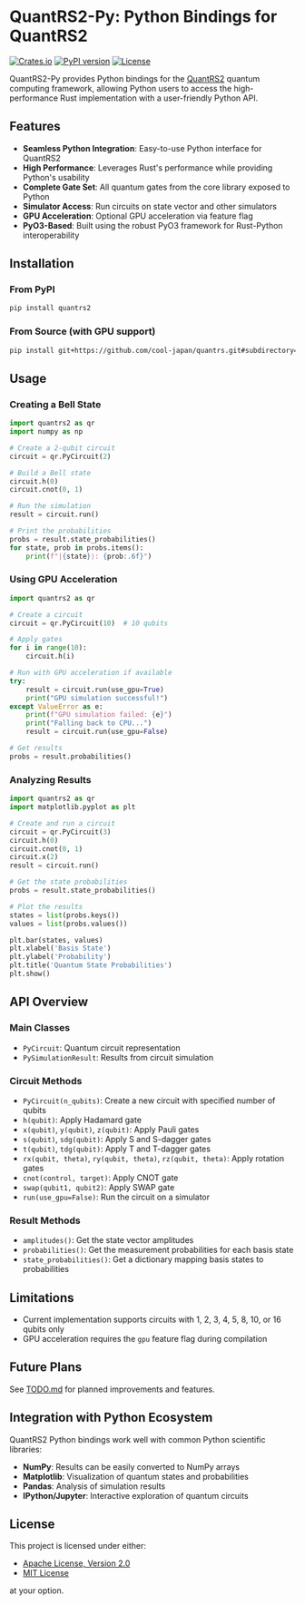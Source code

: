 # QuantRS2-Py: Python Bindings for QuantRS2

[![Crates.io](https://img.shields.io/crates/v/quantrs2-py.svg)](https://crates.io/crates/quantrs2-py)
[![PyPI version](https://badge.fury.io/py/quantrs2.svg)](https://badge.fury.io/py/quantrs2)
[![License](https://img.shields.io/badge/license-MIT%2FApache--2.0-blue.svg)](https://github.com/cool-japan/quantrs)

QuantRS2-Py provides Python bindings for the [QuantRS2](https://github.com/cool-japan/quantrs) quantum computing framework, allowing Python users to access the high-performance Rust implementation with a user-friendly Python API.

## Features

- **Seamless Python Integration**: Easy-to-use Python interface for QuantRS2
- **High Performance**: Leverages Rust's performance while providing Python's usability 
- **Complete Gate Set**: All quantum gates from the core library exposed to Python
- **Simulator Access**: Run circuits on state vector and other simulators
- **GPU Acceleration**: Optional GPU acceleration via feature flag
- **PyO3-Based**: Built using the robust PyO3 framework for Rust-Python interoperability

## Installation

### From PyPI

```bash
pip install quantrs2
```

### From Source (with GPU support)

```bash
pip install git+https://github.com/cool-japan/quantrs.git#subdirectory=py[gpu]
```

## Usage

### Creating a Bell State

```python
import quantrs2 as qr
import numpy as np

# Create a 2-qubit circuit
circuit = qr.PyCircuit(2)

# Build a Bell state
circuit.h(0)
circuit.cnot(0, 1)

# Run the simulation
result = circuit.run()

# Print the probabilities
probs = result.state_probabilities()
for state, prob in probs.items():
    print(f"|{state}⟩: {prob:.6f}")
```

### Using GPU Acceleration

```python
import quantrs2 as qr

# Create a circuit
circuit = qr.PyCircuit(10)  # 10 qubits

# Apply gates
for i in range(10):
    circuit.h(i)

# Run with GPU acceleration if available
try:
    result = circuit.run(use_gpu=True)
    print("GPU simulation successful!")
except ValueError as e:
    print(f"GPU simulation failed: {e}")
    print("Falling back to CPU...")
    result = circuit.run(use_gpu=False)

# Get results
probs = result.probabilities()
```

### Analyzing Results

```python
import quantrs2 as qr
import matplotlib.pyplot as plt

# Create and run a circuit
circuit = qr.PyCircuit(3)
circuit.h(0)
circuit.cnot(0, 1)
circuit.x(2)
result = circuit.run()

# Get the state probabilities
probs = result.state_probabilities()

# Plot the results
states = list(probs.keys())
values = list(probs.values())

plt.bar(states, values)
plt.xlabel('Basis State')
plt.ylabel('Probability')
plt.title('Quantum State Probabilities')
plt.show()
```

## API Overview

### Main Classes

- `PyCircuit`: Quantum circuit representation
- `PySimulationResult`: Results from circuit simulation

### Circuit Methods

- `PyCircuit(n_qubits)`: Create a new circuit with specified number of qubits
- `h(qubit)`: Apply Hadamard gate
- `x(qubit)`, `y(qubit)`, `z(qubit)`: Apply Pauli gates
- `s(qubit)`, `sdg(qubit)`: Apply S and S-dagger gates
- `t(qubit)`, `tdg(qubit)`: Apply T and T-dagger gates
- `rx(qubit, theta)`, `ry(qubit, theta)`, `rz(qubit, theta)`: Apply rotation gates
- `cnot(control, target)`: Apply CNOT gate
- `swap(qubit1, qubit2)`: Apply SWAP gate
- `run(use_gpu=False)`: Run the circuit on a simulator

### Result Methods

- `amplitudes()`: Get the state vector amplitudes
- `probabilities()`: Get the measurement probabilities for each basis state
- `state_probabilities()`: Get a dictionary mapping basis states to probabilities

## Limitations

- Current implementation supports circuits with 1, 2, 3, 4, 5, 8, 10, or 16 qubits only
- GPU acceleration requires the `gpu` feature flag during compilation

## Future Plans

See [TODO.md](TODO.md) for planned improvements and features.

## Integration with Python Ecosystem

QuantRS2 Python bindings work well with common Python scientific libraries:

- **NumPy**: Results can be easily converted to NumPy arrays
- **Matplotlib**: Visualization of quantum states and probabilities
- **Pandas**: Analysis of simulation results
- **IPython/Jupyter**: Interactive exploration of quantum circuits

## License

This project is licensed under either:

- [Apache License, Version 2.0](../LICENSE-APACHE)
- [MIT License](../LICENSE-MIT)

at your option.
